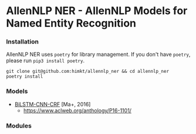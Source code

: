 # AllenNLP NER - AllenNLP Models for Named Entity Recognition

### Installation

AllenNLP NER uses `poetry` for library management.
If you don't have `poetry`, please run `pip3 install poetry`.

```
git clone git@github.com:himkt/allennlp_ner && cd allennlp_ner
poetry install
```

### Models

- [BiLSTM-CNN-CRF](./config/bilstm-cnn-crf.jsonnet) [Ma+, 2016]
  - https://www.aclweb.org/anthology/P16-1101/

### Modules

